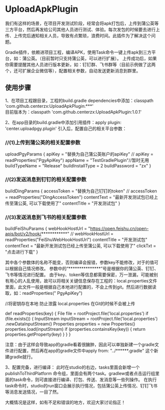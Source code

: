 # UploadApkPlugin

我们有这样的场景，在项目开发测试阶段，经常会将apk打包后，上传到蒲公英等三方平台，然后再发给公司其他人员进行测试、体验。每次发包的时候要去进行上传、上传完后通知相关人员，导致有点繁琐，浪费时间。此插件为了解决这个问题。

Gradle插件，依赖进项目工程，编译APK，使用Task命令一键上传apk到三方平台，如：蒲公英。（目前暂时只支持蒲公英，可以进行扩展）。
上传成功后，如果你需要提醒其他人员进行版本更新，如：钉钉群、飞书群等（目前示例做了这两个，还可扩展企业微信等），配置相关参数，自动发送更新消息到群里。

## 使用步骤

1、在项目工程跟目录，工程的build.gradle dependencies中添加：classpath 'com.github.centerzx:UploadApkPlugin:***'  
目前版本为：classpath 'com.github.centerzx:UploadApkPlugin:1.0.1'

2、在app目录的build.gradle中添加引用插件：apply plugin: 'center.uploadpgy.plugin' 引入后，配置自己的相关平台参数：

### //(1)上传到蒲公英的相关配置参数
uploadPgyParams {
apiKey = "替换为自己蒲公英账户的apiKey"
// apiKey = readProperties("PgyApiKey")
appName = "TestGradlePlugin"//暂时无用 buildTypeName = "Release"
buildInstallType = 2 buildPassword = "zx"
}

### //(2)发送消息到钉钉的相关配置参数
buildDingParams {
accessToken =  "替换为自己钉钉的token"
// accessToken = readProperties("DingAccessToken")
contentText = "最新开发测试包已经上传至蒲公英, 可以下载使用了"
contentTitle = "开发测试包"
}

### //(3)发送消息到飞书的相关配置参数
buildFeiShuParams {
webHookHostUrl = "https://open.feishu.cn/open-apis/bot/v2/hook/************"
// webHookHostUrl = readProperties("FeiShuWebHookHostUrl")
contentTitle = "开发测试包"
contentText = "最新开发测试包已经上传至蒲公英, 可以下载使用了"
clickTxt = "点击进行下载"
}

其中各个参数体的名称不能变，否则编译会报错，参数key不能修改，对于的值可以根据自己情况修改。
参数中的“***************”号是根据你的蒲公英、钉钉、飞书等情况进行配置。
由于key、token等信息都需要保密，万一泄漏，可能被别有用心的人乱使用，故可以将相关关键信息保存在工程的：local.properties文件里面，此文件一般是根据自己本地进行配置的，不会上传到git。然后进行数据读取，如：readProperties("
PgyApiKey")

//将密钥存在本地 防止泄露 local.properties 在Git的时候不会被上传

def readProperties(key) { File file = rootProject.file('local.properties')
if (file.exists()) { InputStream inputStream = rootProject.file('local.properties')
.newDataInputStream()
Properties properties = new Properties()
properties.load(inputStream)
if (properties.containsKey(key)) { return properties.getProperty(key)
} } }

注意：由于这样会导致app的gradle看着很臃肿，因此可以单独新建一个gradle文件进行配置，然后再在app的gradle文件中apply from: "../******.gradle"
这个新建gradle就行。

3、配置完备，进行编译： 此时在studio的右边，tasks里面会新增一个publishToThirdPlatform
命令组，里面会有两个task。gradlew或者点击运行组里面的task命令，则可直接进行编译、打包、传送、发消息等一些列操作。
在执行task命令时，studio的run窗口会展示执行情况，包括蒲公英上传情况、钉钉飞书等消息发送情况，一目了然。

大概情况是这样，如有不足和错误的地方，欢迎大家讨论指正！
